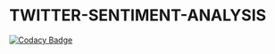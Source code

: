 # TWITTER-SENTIMENT-ANALYSIS
[![Codacy Badge](https://api.codacy.com/project/badge/Grade/18bb89ed80964d0fa2c87e08830e390f)](https://app.codacy.com/manual/josphatwambugu77/TWITTER-SENTIMENT-ANALYSIS?utm_source=github.com&utm_medium=referral&utm_content=wambugucoder/TWITTER-SENTIMENT-ANALYSIS&utm_campaign=Badge_Grade_Dashboard)
